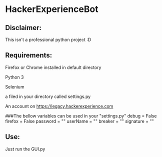 # HackerExperienceBot

## Disclaimer:

This isn't a professional python project :D

## Requirements:

Firefox or Chrome installed in default directory

Python 3

Selenium

a filed in your directory called settings.py

An account on  https://legacy.hackerexperience.com

###The bellow variables can be used in your "settings.py"
debug = False
firefox = False
password = ""
userName = ""
breaker = ""
signature = ""

## Use:

Just run the GUI.py
